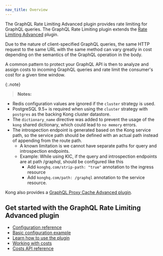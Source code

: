 ```yaml
---
nav_title: Overview
---
```


The GraphQL Rate Limiting Advanced plugin provides rate limiting for GraphQL queries. The
GraphQL Rate Limiting plugin extends the
[Rate Limiting Advanced](/hub/kong-inc/rate-limiting-advanced/) plugin.

Due to the nature of client-specified GraphQL queries, the same HTTP request
to the same URL with the same method can vary greatly in cost depending on the
semantics of the GraphQL operation in the body.

A common pattern to protect your GraphQL API is then to analyze and
assign costs to incoming GraphQL queries and rate limit the consumer's
cost for a given time window.

{:.note}
> **Notes:**
  * Redis configuration values are ignored if the `cluster` strategy is used.
  * PostgreSQL 9.5+ is required when using the `cluster` strategy with `postgres` as the backing Kong cluster datastore.
  * The `dictionary_name` directive was added to prevent the usage of the `kong` shared dictionary, which could lead to `no memory` errors.
  * The introspection endpoint is generated based on the Kong service path, so the service path should be defined with an actual path instead of appending from the route path.
    - A known limitation is we cannot have separate paths for query and introspection endpoints.
    - Example: While using KIC, if the query and introspection endpoints are at path /graphql, should be configured like this
      - Add `konghq.com/strip-path: "true"` annotation to the ingress resource
      - Add `konghq.com/path: /graphql` annotation to the service resource.

Kong also provides a [GraphQL Proxy Cache Advanced plugin](/hub/kong-inc/graphql-proxy-cache-advanced/).

## Get started with the GraphQL Rate Limiting Advanced plugin

* [Configuration reference](/hub/kong-inc/graphql-rate-limiting-advanced/configuration/)
* [Basic configuration example](/hub/kong-inc/graphql-rate-limiting-advanced/how-to/basic-example/)
* [Learn how to use the plugin](/hub/kong-inc/graphql-rate-limiting-advanced/how-to/)
* [Working with costs](/hub/kong-inc/graphql-rate-limiting-advanced/how-to/costs/)
* [Costs API reference](/hub/kong-inc/graphql-rate-limiting-advanced/api/)
